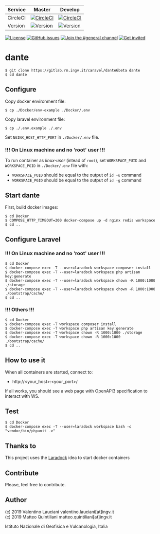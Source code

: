 |**Service**|**Master**|**Develop**|
|---|---|---|
|CircleCI|[![CircleCI](https://circleci.com/gh/INGV/hyp2000-ws/tree/master.svg?style=svg)](https://circleci.com/gh/INGV/hyp2000-ws/tree/master)|[![CircleCI](https://circleci.com/gh/INGV/hyp2000-ws/tree/develop.svg?style=svg)](https://circleci.com/gh/INGV/hyp2000-ws/tree/develop)|
|Version|[![Version](https://img.shields.io/badge/dynamic/yaml?label=ver&query=softwareVersion&url=https://raw.githubusercontent.com/INGV/hyp2000-ws/master/publiccode.yml)](https://github.com/INGV/hyp2000-ws/blob/master/HISTORY)|[![Version](https://img.shields.io/badge/dynamic/yaml?label=ver&query=softwareVersion&url=https://raw.githubusercontent.com/INGV/hyp2000-ws/develop/publiccode.yml)](https://github.com/INGV/hyp2000-ws/blob/develop/HISTORY)|

[![License](https://img.shields.io/github/license/INGV/hyp2000-ws.svg)](https://github.com/INGV/hyp2000-ws/blob/master/LICENSE)
[![GitHub issues](https://img.shields.io/github/issues/INGV/hyp2000-ws.svg)](https://github.com/INGV/hyp2000-ws/issues)
[![Join the #general channel](https://img.shields.io/badge/Slack%20channel-%23general-blue.svg)](https://ingv-institute.slack.com/messages/CKS902Y5B)
[![Get invited](https://slack.developers.italia.it/badge.svg)](https://ingv-institute.slack.com/)

# dante

```
$ git clone https://gitlab.rm.ingv.it/caravel/dante6beta dante
$ cd dante
```

## Configure
Copy docker environment file:
```
$ cp ./Docker/env-example ./Docker/.env
```

Copy laravel environment file:
```
$ cp ./.env.example ./.env
```

Set `NGINX_HOST_HTTP_PORT` in `./Docker/.env` file.

### !!! On Linux machine and no 'root' user !!!
To run container as *linux-user* (intead of `root`), set `WORKSPACE_PUID` and `WORKSPACE_PGID` in `./Docker/.env` file with:
- `WORKSPACE_PUID` should be equal to the output of `id -u` command
- `WORKSPACE_PGID` should be equal to the output of `id -g` command

## Start dante
First, build docker images:

```
$ cd Docker
$ COMPOSE_HTTP_TIMEOUT=200 docker-compose up -d nginx redis workspace
$ cd ..
```

## Configure Laravel
### !!! On Linux machine and no 'root' user !!!
```
$ cd Docker
$ docker-compose exec -T --user=laradock workspace composer install
$ docker-compose exec -T --user=laradock workspace php artisan key:generate
$ docker-compose exec -T --user=laradock workspace chown -R 1000:1000 ./storage
$ docker-compose exec -T --user=laradock workspace chown -R 1000:1000 ./bootstrap/cache/
$ cd ..
```

### !!! Others !!!
```
$ cd Docker
$ docker-compose exec -T workspace composer install
$ docker-compose exec -T workspace php artisan key:generate
$ docker-compose exec -T workspace chown -R 1000:1000 ./storage
$ docker-compose exec -T workspace chown -R 1000:1000 ./bootstrap/cache/
$ cd ..
```

## How to use it
When all containers are started, connect to: 
- http://<your_host>:<your_port>/

If all works, you should see a web page with OpenAPI3 specification to interact with WS.

## Test
```
$ cd Docker
$ docker-compose exec -T --user=laradock workspace bash -c "vendor/bin/phpunit -v"
```

## Thanks to
This project uses the [Laradock](https://github.com/laradock/laradock) idea to start docker containers

## Contribute
Please, feel free to contribute.

## Author
(c) 2019 Valentino Lauciani valentino.lauciani[at]ingv.it \
(c) 2019 Matteo Quintiliani matteo.quintiliani[at]ingv.it

Istituto Nazionale di Geofisica e Vulcanologia, Italia
